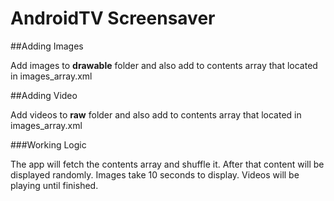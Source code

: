 # AndroidTV Screensaver

##Adding Images

Add images to **drawable** folder and also add to contents array that located in images_array.xml


##Adding Video

Add videos to **raw** folder and also add to contents array that located in images_array.xml


###Working Logic

The app will fetch the contents array and shuffle it. After that content will be displayed randomly. Images take 10 seconds to display. Videos will be playing until finished.